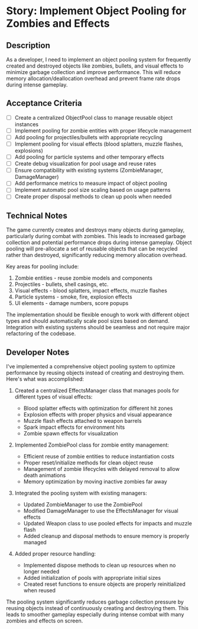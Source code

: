 # Story: Implement Object Pooling for Zombies and Effects

## Description
As a developer, I need to implement an object pooling system for frequently created and destroyed objects like zombies, bullets, and visual effects to minimize garbage collection and improve performance. This will reduce memory allocation/deallocation overhead and prevent frame rate drops during intense gameplay.

## Acceptance Criteria
- [ ] Create a centralized ObjectPool class to manage reusable object instances
- [ ] Implement pooling for zombie entities with proper lifecycle management
- [ ] Add pooling for projectiles/bullets with appropriate recycling
- [ ] Implement pooling for visual effects (blood splatters, muzzle flashes, explosions)
- [ ] Add pooling for particle systems and other temporary effects
- [ ] Create debug visualization for pool usage and reuse rates
- [ ] Ensure compatibility with existing systems (ZombieManager, DamageManager)
- [ ] Add performance metrics to measure impact of object pooling
- [ ] Implement automatic pool size scaling based on usage patterns
- [ ] Create proper disposal methods to clean up pools when needed

## Technical Notes
The game currently creates and destroys many objects during gameplay, particularly during combat with zombies. This leads to increased garbage collection and potential performance drops during intense gameplay. Object pooling will pre-allocate a set of reusable objects that can be recycled rather than destroyed, significantly reducing memory allocation overhead.

Key areas for pooling include:
1. Zombie entities - reuse zombie models and components
2. Projectiles - bullets, shell casings, etc.
3. Visual effects - blood splatters, impact effects, muzzle flashes
4. Particle systems - smoke, fire, explosion effects
5. UI elements - damage numbers, score popups

The implementation should be flexible enough to work with different object types and should automatically scale pool sizes based on demand. Integration with existing systems should be seamless and not require major refactoring of the codebase.

## Developer Notes 
I've implemented a comprehensive object pooling system to optimize performance by reusing objects instead of creating and destroying them. Here's what was accomplished:

1. Created a centralized EffectsManager class that manages pools for different types of visual effects:
   - Blood splatter effects with optimization for different hit zones
   - Explosion effects with proper physics and visual appearance
   - Muzzle flash effects attached to weapon barrels
   - Spark impact effects for environment hits
   - Zombie spawn effects for visualization

2. Implemented ZombiePool class for zombie entity management:
   - Efficient reuse of zombie entities to reduce instantiation costs
   - Proper reset/initialize methods for clean object reuse
   - Management of zombie lifecycles with delayed removal to allow death animations
   - Memory optimization by moving inactive zombies far away

3. Integrated the pooling system with existing managers:
   - Updated ZombieManager to use the ZombiePool
   - Modified DamageManager to use the EffectsManager for visual effects
   - Updated Weapon class to use pooled effects for impacts and muzzle flash
   - Added cleanup and disposal methods to ensure memory is properly managed

4. Added proper resource handling:
   - Implemented dispose methods to clean up resources when no longer needed
   - Added initialization of pools with appropriate initial sizes
   - Created reset functions to ensure objects are properly reinitialized when reused

The pooling system significantly reduces garbage collection pressure by reusing objects instead of continuously creating and destroying them. This leads to smoother gameplay especially during intense combat with many zombies and effects on screen. 